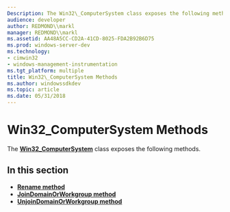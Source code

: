 ```yaml
---
Description: The Win32\_ComputerSystem class exposes the following methods.
audience: developer
author: REDMOND\\markl
manager: REDMOND\\markl
ms.assetid: AA48A5CC-CD2A-41CD-8025-FDA2B92B6D75
ms.prod: windows-server-dev
ms.technology:
- cimwin32
- windows-management-instrumentation
ms.tgt_platform: multiple
title: Win32\_ComputerSystem Methods
ms.author: windowssdkdev
ms.topic: article
ms.date: 05/31/2018
---
```


# Win32\_ComputerSystem Methods

The [**Win32\_ComputerSystem**](win32-computersystem.md) class exposes the following methods.

## In this section

-   [**Rename method**](rename-method-in-class-win32-computersystem.md)
-   [**JoinDomainOrWorkgroup method**](joindomainorworkgroup-method-in-class-win32-computersystem.md)
-   [**UnjoinDomainOrWorkgroup method**](unjoindomainorworkgroup-method-in-class-win32-computersystem.md)

 

 



